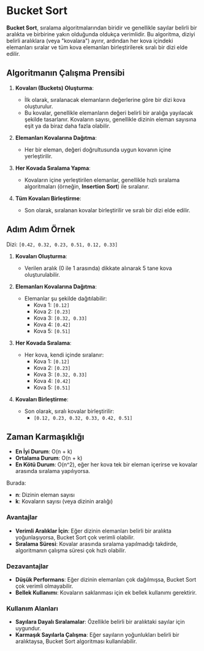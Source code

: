 # Bucket Sort

**Bucket Sort**, sıralama algoritmalarından biridir ve genellikle sayılar belirli bir aralıkta ve birbirine yakın olduğunda oldukça verimlidir. Bu algoritma, diziyi belirli aralıklara (veya "kovalara") ayırır, ardından her kova içindeki elemanları sıralar ve tüm kova elemanları birleştirilerek sıralı bir dizi elde edilir.

## Algoritmanın Çalışma Prensibi

1. **Kovaları (Buckets) Oluşturma**:
   - İlk olarak, sıralanacak elemanların değerlerine göre bir dizi kova oluşturulur.
   - Bu kovalar, genellikle elemanların değeri belirli bir aralığa yayılacak şekilde tasarlanır. Kovaların sayısı, genellikle dizinin eleman sayısına eşit ya da biraz daha fazla olabilir.

2. **Elemanları Kovalarına Dağıtma**:
   - Her bir eleman, değeri doğrultusunda uygun kovanın içine yerleştirilir.

3. **Her Kovada Sıralama Yapma**:
   - Kovaların içine yerleştirilen elemanlar, genellikle hızlı sıralama algoritmaları (örneğin, **Insertion Sort**) ile sıralanır.

4. **Tüm Kovaları Birleştirme**:
   - Son olarak, sıralanan kovalar birleştirilir ve sıralı bir dizi elde edilir.

## Adım Adım Örnek

Dizi: `[0.42, 0.32, 0.23, 0.51, 0.12, 0.33]`

1. **Kovaları Oluşturma**:
   - Verilen aralık (0 ile 1 arasında) dikkate alınarak 5 tane kova oluşturulabilir.
   
2. **Elemanları Kovalarına Dağıtma**:
   - Elemanlar şu şekilde dağıtılabilir:
     - Kova 1: `[0.12]`
     - Kova 2: `[0.23]`
     - Kova 3: `[0.32, 0.33]`
     - Kova 4: `[0.42]`
     - Kova 5: `[0.51]`

3. **Her Kovada Sıralama**:
   - Her kova, kendi içinde sıralanır:
     - Kova 1: `[0.12]`
     - Kova 2: `[0.23]`
     - Kova 3: `[0.32, 0.33]`
     - Kova 4: `[0.42]`
     - Kova 5: `[0.51]`

4. **Kovaları Birleştirme**:
   - Son olarak, sıralı kovalar birleştirilir:
     - `[0.12, 0.23, 0.32, 0.33, 0.42, 0.51]`

## Zaman Karmaşıklığı

- **En İyi Durum**: O(n + k)
- **Ortalama Durum**: O(n + k)
- **En Kötü Durum**: O(n^2), eğer her kova tek bir eleman içerirse ve kovalar arasında sıralama yapılıyorsa.

Burada:
- **n**: Dizinin eleman sayısı
- **k**: Kovaların sayısı (veya dizinin aralığı)

### Avantajlar

- **Verimli Aralıklar İçin**: Eğer dizinin elemanları belirli bir aralıkta yoğunlaşıyorsa, Bucket Sort çok verimli olabilir.
- **Sıralama Süresi**: Kovalar arasında sıralama yapılmadığı takdirde, algoritmanın çalışma süresi çok hızlı olabilir.

### Dezavantajlar

- **Düşük Performans**: Eğer dizinin elemanları çok dağılmışsa, Bucket Sort çok verimli olmayabilir.
- **Bellek Kullanımı**: Kovaların saklanması için ek bellek kullanımı gerektirir.

### Kullanım Alanları

- **Sayılara Dayalı Sıralamalar**: Özellikle belirli bir aralıktaki sayılar için uygundur.
- **Karmaşık Sayılarla Çalışma**: Eğer sayıların yoğunlukları belirli bir aralıktaysa, Bucket Sort algoritması kullanılabilir.
